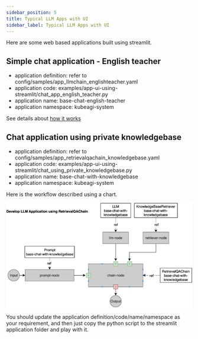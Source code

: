 ```yaml
---
sidebar_position: 5
title: Typical LLM Apps with UI
sidebar_label: Typical LLM Apps with UI
---
```


Here are some web based applications built using streamlit.

## Simple chat application - English teacher

* application definition: refer to config/samples/app_llmchain_englishteacher.yaml
* application code: examples/app-ui-using-streamlit/chat_app_english_teacher.py
* application name: base-chat-english-teacher
* application namespace: kubeagi-system

See details about [how it works](./llm-workflow-llmchain.md)

## Chat application using private knowledgebase

* application definition: refer to config/samples/app_retrievalqachain_knowledgebase.yaml
* application code: examples/app-ui-using-streamlit/chat_using_private_knowledgebase.py
* application name: base-chat-with-knowledgebase
* application namespace: kubeagi-system

Here is the workflow described using a chart.

![图 1](images/c160596aafab9f075cee72e9d82f2d52946724d2feef4bb7c1297fb01a47edb1.png)

You should update the application definition/code/name/namespace as your requirement, and then just copy the python script to the streamlit application folder and play with it.
